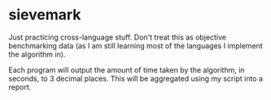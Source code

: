 # sievemark

Just practicing cross-language stuff. Don't treat this as objective benchmarking
data (as I am still learning most of the languages I implement the algorithm in).

Each program will output the amount of time taken by the algorithm, in seconds,
to 3 decimal places. This will be aggregated using my script into a report.

